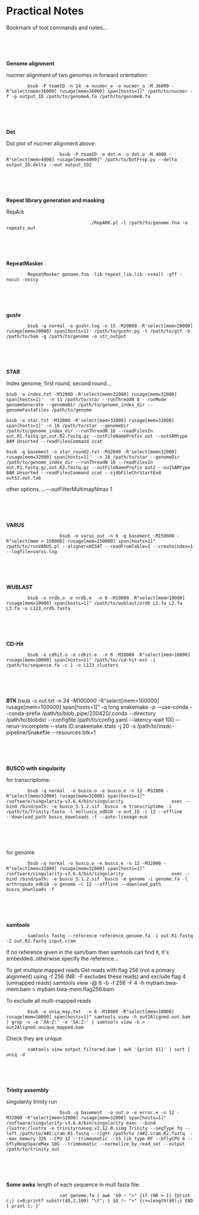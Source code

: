 # Practical Notes 

Bookmark of tool commands and notes...

<br /> <br /> <br />

**Genome alignment**

nucmer alignment of two genomes in forward orientation:

            bsub -P teamID -n 24 -e nucmer_e -o nucmer_o -M 36000 -R"select[mem>36000] rusage[mem=36000] span[hosts=1]" /path/to/nucmer -f -p output_ID /path/to/genomeA.fa /path/to/genomeB.fa

<br /> <br /> <br />

**Dot** 

Dot plot of nucmer alignment above:

                        bsub -P teamID -e dot.e -o dot.o -M 4000 -R"select[mem>4000] rusage[mem=4000]" /path/to/DotPrep.py --delta output_ID.delta --out output_ID2

<br /> <br /> <br />

**Repeat library generation and masking** 

RepArk 

                                   ./RepARK.pl -l /path/to/genome.fna -o repeats_out
<br /> <br /> <br />

**RepeatMasker** 

            RepeatMasker genome.fna -lib repeat_lib.lib -xsmall -gff -nocut -noisy
<br /> <br /> <br />

**gushr**

            bsub -q normal -o gushr.log -n 15 -M20000 -R'select[mem>20000] rusage[mem=20000] span[hosts=1]' /path/to/gushr.py -t /path/to/gtf -b /path/to/bam -g /path/to/genome -o utr_output

<br /> <br /> <br />


**STAR**

Index genome, first round, second round...

    bsub -o index.txt -M32000 -R'select[mem>32000] rusage[mem=32000] span[hosts=1]'  -n 11 /path/to/star --runThreadN 8 --runMode genomeGenerate --genomeDir /path/to/genome_index_dir --genomeFastaFiles /path/to/genome

    bsub -o star.txt -M32000 -R'select[mem>32000] rusage[mem=32000] span[hosts=1]' -n 16 /path/to/star --genomeDir /path/to/genome_index_dir --runThreadN 16 --readFilesIn out.R1.fastq.gz,out.R2.fastq.gz --outFileNamePrefix out --outSAMtype BAM Unsorted --readFilesCommand zcat

    bsub -q basement -o star_round2.txt -M32000 -R'select[mem>32000] rusage[mem=32000] span[hosts=1]'  -n 16 /path/to/star --genomeDir /path/to/genome_index_dir --runThreadN 16 --readFilesIn out.R1.fastq.gz,out.R2.fastq.gz --outFileNamePrefix out2 --outSAMtype BAM Unsorted --readFilesCommand zcat --sjdbFileChrStartEnd outSJ.out.tab


other options.....--outFilterMultimapNmax 1 

<br /> <br /> <br />

**VARUS**


                        bsub -o varus_out -n 8 -q basement -M150000 -R"select[mem > 150000] rusage[mem=150000] span[hosts=1]" /path/to/runVARUS.pl --aligner=HISAT --readFromTable=1 --createindex=1 --logfile=varus.log
<br /> <br /> <br />

**WUBLAST**

            bsub -o nrdb.o -e nrdb.e  -n 6 -M10000 -R"select[mem>10000] rusage[mem=10000] span[hosts=1]" /path/to/wublast/nrdb L1.fa L2.fa L3.fa -o L123_nrdb.fasta

<br /> <br /> <br />

**CD-Hit**

            bsub -o cdhit.o -e cdhit.e  -n 6 -M10000 -R"select[mem>10000] rusage[mem=10000] span[hosts=1]" /path/to//cd-hit-est -i /path/to/sequence.fa -c 1 -o L123_clusters

<br /> <br /> <br />

**BTK**
            bsub -o out.txt -n 24 -M100000 -R"select[mem>100000] rusage[mem=100000] span[hosts=1]" -q long snakemake -p --use-conda --conda-prefix /path/to/blob_pipe/230420/.conda --directory /path/to/blobdir/ --configfile /path/to/config.yaml --latency-wait 100 --rerun-incomplete --stats ID.snakemake.stats -j 20 -s /path/to/insdc-pipeline/Snakefile --resources btk=1
            
<br /> <br /> <br />

**BUSCO with singularity**

for transcriptome:

            bsub -q normal  -o busco.o -e busco.e -n 12 -M32000 -R"select[mem>32000] rusage[mem=32000] span[hosts=1]" /software/singularity-v3.6.4/bin/singularity                  exec --bind /bind/path: -e busco_5.1.2.sif  busco -m transcriptome -i /path/to/Trinity.fasta -l mollusca_odb10 -o out_ID -c 12 --offline                    --download_path busco_downloads -f --auto-lineage-euk

<br /> <br /> <br />

for genome
 
 
            bsub -q normal -o busco.o -e busco.e -n 12 -M32000 -R"select[mem>32000] rusage[mem=32000] span[hosts=1]" /software/singularity-v3.6.4/bin/singularity                  exec --bind /bind/path: -e busco_5.1.2.sif  busco -m genome -i genome.fa -l arthropoda_odb10 -o genome -c 12 --offline --download_path busco_downloads -f

<br /> <br /> <br />


**samtools**

            samtools fastq --reference reference_genome.fa -1 out.R1.fastq -2 out.R2.fastq input.cram


If no reference given in the sam/bam then samtools can find it, it's embedded..otherwise specify the reference...

To get multiple mapped reads
Get reads with flag 256 (not a primary alignment) using -f 256 (NB: -F excludes these reads) and exclude flag 4 (unmapped reads)
samtools view -@ 6 -b -f 256 -F 4 -h mybam.bwa-mem.bam > mybam.bwa-mem.flag256.bam


To exclude all multi-mapped reads

            bsub -o uniq_map.txt  -n 6 -M10000 -R"select[mem>10000] rusage[mem=10000] span[hosts=1]" samtools view -h out2Aligned.out.bam | grep -v -e 'XA:Z:' -e 'SA:Z:' | samtools view -b > out2Aligned.unique_mapped.bam


Check they are unique 

            samtools view output_filtered.bam | awk '{print $1}' | sort | uniq -d

<br /> <br /> <br />


**Trinity assembly**

singularity trinity run

                        bsub -q basement  -o out.o -e error.e -n 12 -M32000 -R"select[mem>32000] rusage[mem=32000] span[hosts=1]" /software/singularity-v3.6.4/bin/singularity exec --bind /lustre:/lustre -e trinityrnaseq.v2.12.0.simg Trinity --seqType fq --left /path/to/4#2.cram.R1.fastq --right /path/to /4#2.cram.R2.fastq  --max_memory 32G --CPU 12 --trimmomatic --SS_lib_type RF --bflyCPU 6 --bflyHeapSpaceMax 10G --trimmomatic --normalize_by_read_set --output    /path/to/trinity_out

<br /> <br /> <br />

**Some awks**
length of each sequence in mult fasta file:


                        cat genome.fa | awk '$0 ~ ">" {if (NR > 1) {print c;} c=0;printf substr($0,2,100) "\t"; } $0 !~ ">" {c+=length($0);} END { print c; }'


<br /> <br /> <br />


